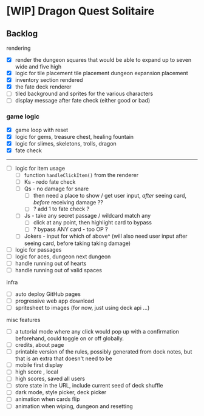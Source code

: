 # [WIP] Dragon Quest Solitaire

## Backlog

rendering

- [x] render the dungeon squares that would be able to expand up to seven wide and five high
- [x] logic for tile placement tile placement dungeon expansion placement
- [x] inventory section rendered
- [x] the fate deck renderer
- [ ] tiled background and sprites for the various characters
- [ ] display message after fate check (either good or bad)

### game logic

- [x] game loop with reset
- [x] logic for gems, treasure chest, healing fountain
- [x] logic for slimes, skeletons, trolls, dragon
- [x] fate check

---

- [ ] logic for item usage
  - [ ] function `handleClickItem()` from the renderer
  - [ ] Ks - redo fate check
  - [ ] Qs - no damage for snare
    - [ ] then need a place to show / get user input, _after_ seeing card, _before_ receiving damage ??
    - [ ] ? add 1 to fate check ?
  - [ ] Js - take any secret passage / wildcard match any
    - [ ] click at any point, then highlight card to bypass
    - [ ] ? bypass ANY card - too OP ?
  - [ ] Jokers - input for which of above^ (will also need user input after seeing card, before taking taking damage)
- [ ] logic for passages
- [ ] logic for aces, dungeon next dungeon
- [ ] handle running out of hearts
- [ ] handle running out of valid spaces

infra

- [ ] auto deploy GitHub pages
- [ ] progressive web app download
- [ ] spritesheet to images (for now, just using deck api ...)

misc features

- [ ] a tutorial mode where any click would pop up with a confirmation beforehand, could toggle on or off globally.
- [ ] credits, about page
- [ ] printable version of the rules, possibly generated from dock notes, but that is an extra that doesn't need to be
- [ ] mobile first display
- [ ] high score , local
- [ ] high scores, saved all users
- [ ] store state in the URL, include current seed of deck shuffle
- [ ] dark mode, style picker, deck picker
- [ ] animation when cards flip
- [ ] animation when wiping, dungeon and resetting
